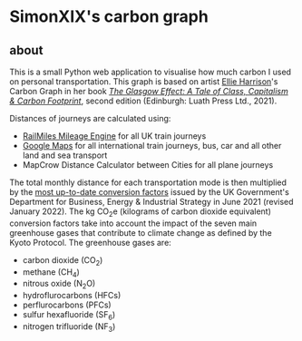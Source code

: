 # SimonXIX's carbon graph

## about

This is a small Python web application to visualise how much carbon I used on personal transportation. This graph is based on artist [Ellie Harrison](https://www.ellieharrison.com/)'s Carbon Graph in her book *[The Glasgow Effect: A Tale of Class, Capitalism & Carbon Footprint](https://www.ellieharrison.com/commodities/glasgoweffect/)*, second edition (Edinburgh: Luath Press Ltd., 2021).

Distances of journeys are calculated using:
- [RailMiles Mileage Engine](https://my.railmiles.me/mileage-engine/) for all UK train journeys
- [Google Maps](https://www.google.co.uk/maps) for all international train journeys, bus, car and all other land and sea transport
- MapCrow Distance Calculator between Cities for all plane journeys

The total monthly distance for each transportation mode is then multiplied by the [most up-to-date conversion factors](https://www.gov.uk/government/publications/greenhouse-gas-reporting-conversion-factors-2021) issued by the UK Government's Department for Business, Energy & Industrial Strategy in June 2021 (revised January 2022). The kg CO<sub>2</sub>e (kilograms of carbon dioxide equivalent) conversion factors take into account the impact of the seven main greenhouse gases that contribute to climate change as defined by the Kyoto Protocol. The greenhouse gases are:

- carbon dioxide (CO<sub>2</sub>)
- methane (CH<sub>4</sub>)
- nitrous oxide (N<sub>2</sub>O)
- hydroflurocarbons (HFCs)
- perflurocarbons (PFCs)
- sulfur hexafluoride (SF<sub>6</sub>)
- nitrogen trifluoride (NF<sub>3</sub>)
